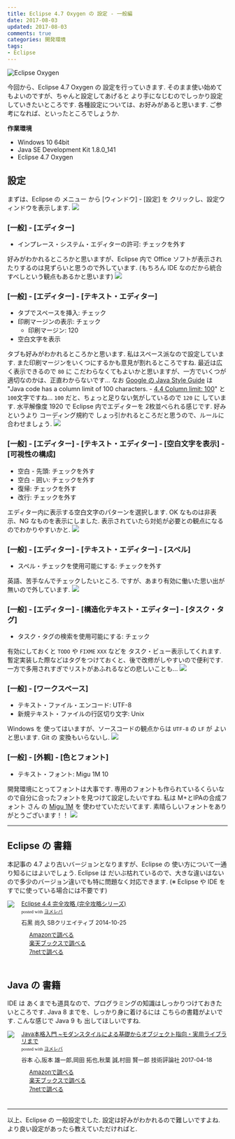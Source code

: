 ```yaml
---
title: Eclipse 4.7 Oxygen の 設定 - 一般編
date: 2017-08-03
updated: 2017-08-03
comments: true
categories: 開発環境
tags:
- Eclipse
---
```


![](/assets/eclipse/4.7-oxygen.png "Eclipse Oxygen")

今回から、Eclipse 4.7 Oxygen の 設定を行っていきます. そのまま使い始めてもよいのですが、ちゃんと設定してあげると より手になじむのでしっかり設定していきたいところです.
各種設定については、お好みがあると思います. ご参考になれば、といったところでしょうか.

**作業環境**
- Windows 10 64bit
- Java SE Development Kit 1.8.0_141
- Eclipse 4.7 Oxygen


## 設定
まずは、Eclipse の メニュー から [ウィンドウ] - [設定] を クリックし、設定ウィンドウを表示します.
![](/assets/eclipse/4.7-oxygen-config/001.png)


### [一般] - [エディター]
- インプレース・システム・エディターの許可: チェックを外す

好みがわかれるところかと思いますが、Eclipse 内で Office ソフトが表示されたりするのは見ずらいと思うので外しています. (もちろん IDE なのだから統合すべしという観点もあるかと思います)
![](/assets/eclipse/4.7-oxygen-config/101.png)


### [一般] - [エディター] - [テキスト・エディター]
- タブでスペースを挿入: チェック
- 印刷マージンの表示: チェック
  - 印刷マージン: 120
- 空白文字を表示

タブも好みがわかれるところかと思います. 私はスペース派なので設定しています.
また印刷マージンをいくつにするかも意見が割れるところですね. 最近は広く表示できるので `80` に こだわらなくてもよいかと思いますが、一方でいくつが適切なのかは、正直わからないです... なお [Google の Java Style Guide](https://google.github.io/styleguide/javaguide.html) は "Java code has a column limit of 100 characters. - [4.4 Column limit: 100](https://google.github.io/styleguide/javaguide.html#s4.4-column-limit)" と `100`文字ですね... `100` だと、ちょっと足りない気がしているので `120` に しています. 水平解像度 1920 で Eclipse 内でエディターを 2枚並べられる感じです.
好みというより コーディング規約で しょっ引かれるところだと思うので、ルールに合わせましょう.
![](/assets/eclipse/4.7-oxygen-config/102.png)


### [一般] - [エディター] - [テキスト・エディター] - [空白文字を表示] - [可視性の構成]
- 空白 - 先頭: チェックを外す
- 空白 - 囲い: チェックを外す
- 復帰: チェックを外す
- 改行: チェックを外す

エディター内に表示する空白文字のパターンを選択します. OK なものは非表示、NG なものを表示にしました. 表示されていたら対処が必要との観点になるのでわかりやすいかと.
![](/assets/eclipse/4.7-oxygen-config/103.png)


### [一般] - [エディター] - [テキスト・エディター] - [スペル]
- スペル・チェックを使用可能にする: チェックを外す

英語、苦手なんでチェックしたいところ. ですが、あまり有効に働いた思い出が無いので外しています.
![](/assets/eclipse/4.7-oxygen-config/104.png)


### [一般] - [エディター] - [構造化テキスト・エディター] - [タスク・タグ]
- タスク・タグの検索を使用可能にする: チェック

有効にしておくと `TODO` や `FIXME` `XXX` などを タスク・ビュー表示してくれます. 暫定実装した際などはタグをつけておくと、後で改修がしやすいので便利です. 一方で多用されすぎでリストがあふれるなどの悲しいことも...
![](/assets/eclipse/4.7-oxygen-config/105.png)


### [一般] - [ワークスペース]
- テキスト・ファイル・エンコード: UTF-8
- 新規テキスト・ファイルの行区切り文字: Unix

Windows を 使ってはいますが、ソースコードの観点からは `UTF-8` の `LF` が よいと思います. Git の 変換もいらないし.
![](/assets/eclipse/4.7-oxygen-config/106.png)


### [一般] - [外観] - [色とフォント]
- テキスト・フォント: Migu 1M 10

開発環境にとってフォントは大事です. 専用のフォントも作られているくらいなので自分に合ったフォントを見つけて設定したいですね.
私は M+とIPAの合成フォント さん の [Migu 1M](http://mix-mplus-ipa.osdn.jp/migu/) を 使わせていただいてます. 素晴らしいフォントをありがとうございます！！
![](/assets/eclipse/4.7-oxygen-config/107.png)



- - - -
## Eclipse の 書籍
本記事の 4.7 より古いバージョンとなりますが、Eclipse の 使い方について一通り知るにはよいでしょう. Eclipse は だいぶ枯れているので、大きな違いはないので多少のバージョン違いでも特に問題なく対応できます. (※ Eclipse や IDE を すでに使っている場合には不要です)
<div class="booklink-box" style="text-align:left;padding-bottom:20px;font-size:small;/zoom: 1;overflow: hidden;"><div class="booklink-image" style="float:left;margin:0 15px 10px 0;"><a href="//af.moshimo.com/af/c/click?a_id=860699&p_id=170&pc_id=185&pl_id=4062&s_v=b5Rz2P0601xu&url=http%3A%2F%2Fwww.amazon.co.jp%2Fexec%2Fobidos%2FASIN%2F4797380950" target="_blank" ><img src="https://images-fe.ssl-images-amazon.com/images/I/61UJFDCJZyL._SL160_.jpg" style="border: none;" /></a><img src="//i.moshimo.com/af/i/impression?a_id=860699&p_id=170&pc_id=185&pl_id=4062" width="1" height="1" style="border:none;"></div><div class="booklink-info" style="line-height:120%;/zoom: 1;overflow: hidden;"><div class="booklink-name" style="margin-bottom:10px;line-height:120%"><a href="//af.moshimo.com/af/c/click?a_id=860699&p_id=170&pc_id=185&pl_id=4062&s_v=b5Rz2P0601xu&url=http%3A%2F%2Fwww.amazon.co.jp%2Fexec%2Fobidos%2FASIN%2F4797380950" target="_blank" >Eclipse 4.4 完全攻略 (完全攻略シリーズ)</a><img src="//i.moshimo.com/af/i/impression?a_id=860699&p_id=170&pc_id=185&pl_id=4062" width="1" height="1" style="border:none;"><div class="booklink-powered-date" style="font-size:8pt;margin-top:5px;font-family:verdana;line-height:120%">posted with <a href="https://yomereba.com" rel="nofollow" target="_blank">ヨメレバ</a></div></div><div class="booklink-detail" style="margin-bottom:5px;">石黒 尚久 SBクリエイティブ 2014-10-25    </div><div class="booklink-link2" style="margin-top:10px;"><div class="shoplinkamazon" style="margin-right:5px;background: url('//img.yomereba.com/yl.gif') 0 0 no-repeat;padding: 2px 0 2px 18px;white-space: nowrap;"><a href="//af.moshimo.com/af/c/click?a_id=860699&p_id=170&pc_id=185&pl_id=4062&s_v=b5Rz2P0601xu&url=http%3A%2F%2Fwww.amazon.co.jp%2Fexec%2Fobidos%2FASIN%2F4797380950" target="_blank" >Amazonで調べる</a><img src="//i.moshimo.com/af/i/impression?a_id=860699&p_id=170&pc_id=185&pl_id=4062" width="1" height="1" style="border:none;"></div><div class="shoplinkrakuten" style="margin-right:5px;background: url('//img.yomereba.com/yl.gif') 0 -50px no-repeat;padding: 2px 0 2px 18px;white-space: nowrap;"><a href="//af.moshimo.com/af/c/click?a_id=862013&p_id=56&pc_id=56&pl_id=637&s_v=b5Rz2P0601xu&url=http%3A%2F%2Fbooks.rakuten.co.jp%2Frb%2F12960645%2F" target="_blank" >楽天ブックスで調べる</a><img src="//i.moshimo.com/af/i/impression?a_id=862013&p_id=56&pc_id=56&pl_id=637" width="1" height="1" style="border:none;"></div>          <div class="shoplinkseven" style="margin-right:5px;background: url('//img.yomereba.com/yl.gif') 0 -100px no-repeat;padding: 2px 0 2px 18px;white-space: nowrap;"><a href="//af.moshimo.com/af/c/click?a_id=860693&p_id=932&pc_id=1188&pl_id=12456&s_v=b5Rz2P0601xu&url=http%3A%2F%2F7net.omni7.jp%2Fsearch%2F%3FsearchKeywordFlg%3D1%26keyword%3D4-79-738095-8%2520%257C%25204-797-38095-8%2520%257C%25204-7973-8095-8%2520%257C%25204-79738-095-8%2520%257C%25204-797380-95-8%2520%257C%25204-7973809-5-8" target="_blank" >7netで調べる<img src="//i.moshimo.com/af/i/impression?a_id=860693&p_id=932&pc_id=1188&pl_id=12456" width="1" height="1" style="border:none;"></a></div>                          </div></div><div class="booklink-footer" style="clear: left"></div></div>

## Java の 書籍
IDE は あくまでも道具なので、プログラミングの知識はしっかりつけておきたいところです.
Java 8 までを、しっかり身に着けるには こちらの書籍がよいです. こんな感じで Java 9 も 出してほしいですね.
<div class="booklink-box" style="text-align:left;padding-bottom:20px;font-size:small;/zoom: 1;overflow: hidden;"><div class="booklink-image" style="float:left;margin:0 15px 10px 0;"><a href="//af.moshimo.com/af/c/click?a_id=860699&p_id=170&pc_id=185&pl_id=4062&s_v=b5Rz2P0601xu&url=http%3A%2F%2Fwww.amazon.co.jp%2Fexec%2Fobidos%2FASIN%2F477418909X" target="_blank" ><img src="https://images-fe.ssl-images-amazon.com/images/I/51741IwOl5L._SL160_.jpg" style="border: none;" /></a><img src="//i.moshimo.com/af/i/impression?a_id=860699&p_id=170&pc_id=185&pl_id=4062" width="1" height="1" style="border:none;"></div><div class="booklink-info" style="line-height:120%;/zoom: 1;overflow: hidden;"><div class="booklink-name" style="margin-bottom:10px;line-height:120%"><a href="//af.moshimo.com/af/c/click?a_id=860699&p_id=170&pc_id=185&pl_id=4062&s_v=b5Rz2P0601xu&url=http%3A%2F%2Fwww.amazon.co.jp%2Fexec%2Fobidos%2FASIN%2F477418909X" target="_blank" >Java本格入門 ~モダンスタイルによる基礎からオブジェクト指向・実用ライブラリまで</a><img src="//i.moshimo.com/af/i/impression?a_id=860699&p_id=170&pc_id=185&pl_id=4062" width="1" height="1" style="border:none;"><div class="booklink-powered-date" style="font-size:8pt;margin-top:5px;font-family:verdana;line-height:120%">posted with <a href="https://yomereba.com" rel="nofollow" target="_blank">ヨメレバ</a></div></div><div class="booklink-detail" style="margin-bottom:5px;">谷本 心,阪本 雄一郎,岡田 拓也,秋葉 誠,村田 賢一郎 技術評論社 2017-04-18    </div><div class="booklink-link2" style="margin-top:10px;"><div class="shoplinkamazon" style="margin-right:5px;background: url('//img.yomereba.com/yl.gif') 0 0 no-repeat;padding: 2px 0 2px 18px;white-space: nowrap;"><a href="//af.moshimo.com/af/c/click?a_id=860699&p_id=170&pc_id=185&pl_id=4062&s_v=b5Rz2P0601xu&url=http%3A%2F%2Fwww.amazon.co.jp%2Fexec%2Fobidos%2FASIN%2F477418909X" target="_blank" >Amazonで調べる</a><img src="//i.moshimo.com/af/i/impression?a_id=860699&p_id=170&pc_id=185&pl_id=4062" width="1" height="1" style="border:none;"></div><div class="shoplinkrakuten" style="margin-right:5px;background: url('//img.yomereba.com/yl.gif') 0 -50px no-repeat;padding: 2px 0 2px 18px;white-space: nowrap;"><a href="//af.moshimo.com/af/c/click?a_id=862013&p_id=56&pc_id=56&pl_id=637&s_v=b5Rz2P0601xu&url=http%3A%2F%2Fbooks.rakuten.co.jp%2Frb%2F14782914%2F" target="_blank" >楽天ブックスで調べる</a><img src="//i.moshimo.com/af/i/impression?a_id=862013&p_id=56&pc_id=56&pl_id=637" width="1" height="1" style="border:none;"></div>           <div class="shoplinkseven" style="margin-right:5px;background: url('//img.yomereba.com/yl.gif') 0 -100px no-repeat;padding: 2px 0 2px 18px;white-space: nowrap;"><a href="//af.moshimo.com/af/c/click?a_id=860693&p_id=932&pc_id=1188&pl_id=12456&s_v=b5Rz2P0601xu&url=http%3A%2F%2F7net.omni7.jp%2Fsearch%2F%3FsearchKeywordFlg%3D1%26keyword%3D4-77-418909-3%2520%257C%25204-774-18909-3%2520%257C%25204-7741-8909-3%2520%257C%25204-77418-909-3%2520%257C%25204-774189-09-3%2520%257C%25204-7741890-9-3" target="_blank" >7netで調べる<img src="//i.moshimo.com/af/i/impression?a_id=860693&p_id=932&pc_id=1188&pl_id=12456" width="1" height="1" style="border:none;"></a></div>                          </div></div><div class="booklink-footer" style="clear: left"></div></div>



- - - -
以上、Eclipse の 一般設定でした. 設定は好みがわかれるので難しいですよね.
より良い設定があったら教えていただければと.

